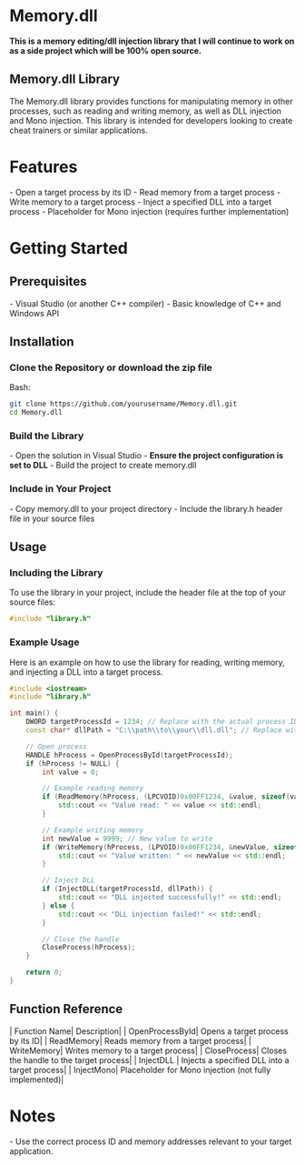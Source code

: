 # Memory.dll
**This is a memory editing/dll injection library that I will continue to work on as a side project which will be 100% open source.**

## Memory.dll Library
The Memory.dll library provides functions for manipulating memory in other processes, such as reading and writing memory, as well as DLL injection and Mono injection. This library is intended for developers looking to create cheat trainers or similar applications.

# Features
\- Open a target process by its ID
\- Read memory from a target process
\- Write memory to a target process
\- Inject a specified DLL into a target process
\- Placeholder for Mono injection (requires further implementation)

# Getting Started
## Prerequisites
\- Visual Studio (or another C++ compiler)
\- Basic knowledge of C++ and Windows API

## Installation

### Clone the Repository or download the zip file

Bash:
```bash
git clone https://github.com/yourusername/Memory.dll.git
cd Memory.dll
```

### Build the Library

\- Open the solution in Visual Studio
\- **Ensure the project configuration is set to DLL**
\- Build the project to create memory.dll

### Include in Your Project

\- Copy memory.dll to your project directory
\- Include the library.h header file in your source files

## Usage
### Including the Library
To use the library in your project, include the header file at the top of your source files:
```cpp
#include "library.h"
```

### Example Usage
Here is an example on how to use the library for reading, writing memory, and injecting a DLL into a target process.

```cpp
#include <iostream>
#include "library.h"

int main() {
    DWORD targetProcessId = 1234; // Replace with the actual process ID
    const char* dllPath = "C:\\path\\to\\your\\dll.dll"; // Replace with the path to the DLL you want to inject

    // Open process
    HANDLE hProcess = OpenProcessById(targetProcessId);
    if (hProcess != NULL) {
        int value = 0;

        // Example reading memory
        if (ReadMemory(hProcess, (LPCVOID)0x00FF1234, &value, sizeof(value))) {
            std::cout << "Value read: " << value << std::endl;
        }

        // Example writing memory
        int newValue = 9999; // New value to write
        if (WriteMemory(hProcess, (LPVOID)0x00FF1234, &newValue, sizeof(newValue))) {
            std::cout << "Value written: " << newValue << std::endl;
        }

        // Inject DLL
        if (InjectDLL(targetProcessId, dllPath)) {
            std::cout << "DLL injected successfully!" << std::endl;
        } else {
            std::cout << "DLL injection failed!" << std::endl;
        }

        // Close the handle
        CloseProcess(hProcess);
    }

    return 0;
}
```

## Function Reference
| Function Name| Description|
| OpenProcessById| Opens a target process by its ID|
| ReadMemory| Reads memory from a target process|
| WriteMemory| Writes memory to a target process|
| CloseProcess| Closes the handle to the target process|
| InjectDLL | Injects a specified DLL into a target process|
| InjectMono| Placeholder for Mono injection (not fully implemented)|

# Notes
\- Use the correct process ID and memory addresses relevant to your target application.

